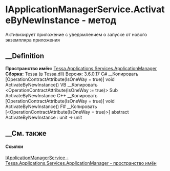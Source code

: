 # IApplicationManagerService.ActivateByNewInstance - метод
Активизирует приложение с уведомлением о запуске от нового экземпляра
приложения
## __Definition
 **Пространство имён:**
[Tessa.Applications.Services.ApplicationManager](N_Tessa_Applications_Services_ApplicationManager.htm)  
 **Сборка:** Tessa (в Tessa.dll) Версия: 3.6.0.17
C# __Копировать
    [OperationContractAttribute(IsOneWay = true)]
    void ActivateByNewInstance()
VB __Копировать
    <OperationContractAttribute(IsOneWay := true)>
    Sub ActivateByNewInstance
C++ __Копировать
    [OperationContractAttribute(IsOneWay = true)]
    void ActivateByNewInstance()
F# __Копировать
     [<OperationContractAttribute(IsOneWay = true)>]
    abstract ActivateByNewInstance : unit -> unit 
## __См. также
#### Ссылки
[IApplicationManagerService -
](T_Tessa_Applications_Services_ApplicationManager_IApplicationManagerService.htm)
[Tessa.Applications.Services.ApplicationManager - пространство
имён](N_Tessa_Applications_Services_ApplicationManager.htm)
